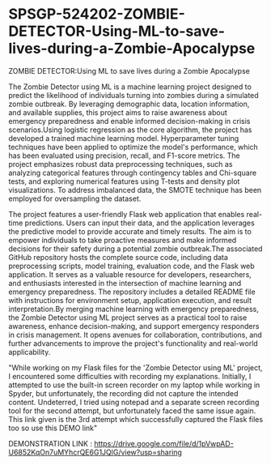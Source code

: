 # SPSGP-524202-ZOMBIE-DETECTOR-Using-ML-to-save-lives-during-a-Zombie-Apocalypse
ZOMBIE DETECTOR:Using ML to save lives during a Zombie Apocalypse

The Zombie Detector using ML is a machine learning project designed to predict the likelihood of individuals turning into zombies during a simulated zombie outbreak. By leveraging demographic data, location information, and available supplies, this project aims to raise awareness about emergency preparedness and enable informed decision-making in crisis scenarios.Using logistic regression as the core algorithm, the project has developed a trained machine learning model. Hyperparameter tuning techniques have been applied to optimize the model's performance, which has been evaluated using precision, recall, and F1-score metrics. The project emphasizes robust data preprocessing techniques, such as analyzing categorical features through contingency tables and Chi-square tests, and exploring numerical features using T-tests and density plot visualizations. To address imbalanced data, the SMOTE technique has been employed for oversampling the dataset.

The project features a user-friendly Flask web application that enables real-time predictions. Users can input their data, and the application leverages the predictive model to provide accurate and timely results. The aim is to empower individuals to take proactive measures and make informed decisions for their safety during a potential zombie outbreak.The associated GitHub repository hosts the complete source code, including data preprocessing scripts, model training, evaluation code, and the Flask web application. It serves as a valuable resource for developers, researchers, and enthusiasts interested in the intersection of machine learning and emergency preparedness. The repository includes a detailed README file with instructions for environment setup, application execution, and result interpretation.By merging machine learning with emergency preparedness, the Zombie Detector using ML project serves as a practical tool to raise awareness, enhance decision-making, and support emergency responders in crisis management. It opens avenues for collaboration, contributions, and further advancements to improve the project's functionality and real-world applicability.

"While working on my Flask files for the 'Zombie Detector using ML' project, I encountered some difficulties with recording my explanations. Initially, I attempted to use the built-in screen recorder on my laptop while working in Spyder, but unfortunately, the recording did not capture the intended content. Undeterred, I tried using notepad and a separate screen recording tool for the second attempt, but unfortunately faced the same issue again. This link given is the 3rd attempt which successfully captured the Flask files too so use this DEMO link"

DEMONSTRATION LINK : https://drive.google.com/file/d/1pVwpAD-U6852KqOn7uMYhcrQE6G1JQlG/view?usp=sharing
